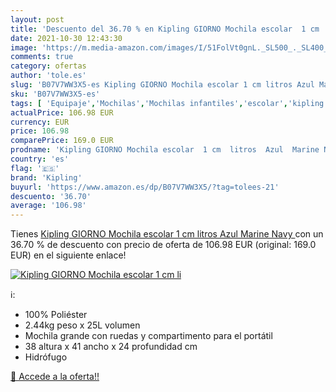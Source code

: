 ```yaml
---
layout: post
title: 'Descuento del 36.70 % en Kipling GIORNO Mochila escolar  1 cm  li'
date: 2021-10-30 12:43:30
image: 'https://m.media-amazon.com/images/I/51FolVt0gnL._SL500_._SL400_.jpg'
comments: true
category: ofertas
author: 'tole.es'
slug: 'B07V7WW3X5-es Kipling GIORNO Mochila escolar 1 cm litros Azul Marine Navy'
sku: 'B07V7WW3X5-es'
tags: [ 'Equipaje','Mochilas','Mochilas infantiles','escolar','kipling','mochila', ]
actualPrice: 106.98 EUR
currency: EUR
price: 106.98
comparePrice: 169.0 EUR
prodname: 'Kipling GIORNO Mochila escolar  1 cm  litros  Azul  Marine Navy '
country: 'es'
flag: '🇪🇸'
brand: 'Kipling'
buyurl: 'https://www.amazon.es/dp/B07V7WW3X5/?tag=tolees-21'
descuento: '36.70'
average: '106.98'
---
```


Tienes [Kipling GIORNO Mochila escolar  1 cm  litros  Azul  Marine Navy ](https://www.amazon.es/dp/B07V7WW3X5/?tag=tolees-21) con un 36.70 % de descuento con precio de oferta de 106.98 EUR (original: 169.0 EUR) en el siguiente enlace!

[![Kipling GIORNO Mochila escolar  1 cm  li](https://m.media-amazon.com/images/I/51FolVt0gnL._SL500_._SL400_.jpg)](https://www.amazon.es/dp/B07V7WW3X5/?tag=tolees-21)

ℹ️:

- 100% Poliéster
- 2.44kg peso x 25L volumen
- Mochila grande con ruedas y compartimento para el portátil
- 38 altura x 41 ancho x 24 profundidad cm
- Hidrófugo

[🛒 Accede a la oferta!!](https://www.amazon.es/dp/B07V7WW3X5/?tag=tolees-21)
